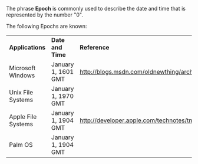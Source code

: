 The phrase **Epoch** is commonly used to describe the date and time that
is represented by the number "0".

The following Epochs are known:

|                    |                     |                                                                     |
|--------------------|---------------------|---------------------------------------------------------------------|
| **Applications**   | **Date and Time**   | **Reference**                                                       |
| Microsoft Windows  | January 1, 1601 GMT | <http://blogs.msdn.com/oldnewthing/archive/2009/03/06/9461176.aspx> |
| Unix File Systems  | January 1, 1970 GMT |                                                                     |
| Apple File Systems | January 1, 1904 GMT | <http://developer.apple.com/technotes/tn/tn1150.html#HFSPlusDates>  |
| Palm OS            | January 1, 1904 GMT |                                                                     |
